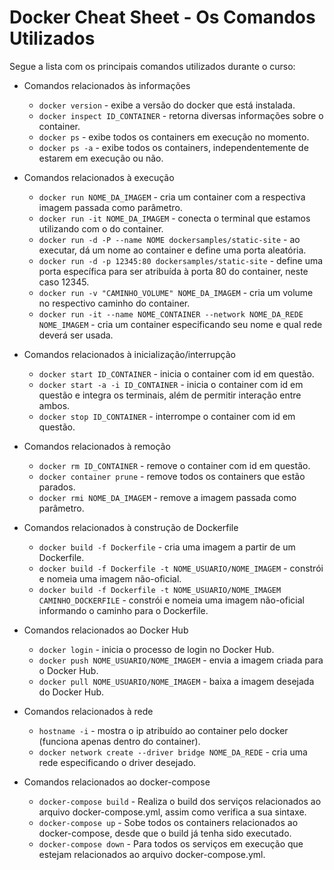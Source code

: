 #  Docker Cheat Sheet - Os Comandos Utilizados #


Segue a lista com os principais comandos utilizados durante o curso:

* Comandos relacionados às informações
  * ```docker version``` - exibe a versão do docker que está instalada.
  * ```docker inspect ID_CONTAINER``` - retorna diversas informações sobre o container.
  * ```docker ps``` - exibe todos os containers em execução no momento.
  * ```docker ps -a``` - exibe todos os containers, independentemente de estarem em execução ou não.

* Comandos relacionados à execução
  * ```docker run NOME_DA_IMAGEM``` - cria um container com a respectiva imagem passada como parâmetro.
  * ```docker run -it NOME_DA_IMAGEM``` - conecta o terminal que estamos utilizando com o do container.
  * ```docker run -d -P --name NOME dockersamples/static-site``` - ao executar, dá um nome ao container e define uma porta aleatória.
  * ```docker run -d -p 12345:80 dockersamples/static-site``` - define uma porta específica para ser atribuída à porta 80 do container, neste caso 12345.
  * ```docker run -v "CAMINHO_VOLUME" NOME_DA_IMAGEM``` - cria um volume no respectivo caminho do container.
  * ```docker run -it --name NOME_CONTAINER --network NOME_DA_REDE NOME_IMAGEM``` - cria um container especificando seu nome e qual rede deverá ser usada.

* Comandos relacionados à inicialização/interrupção
  * ```docker start ID_CONTAINER``` - inicia o container com id em questão.
  * ```docker start -a -i ID_CONTAINER``` - inicia o container com id em questão e integra os terminais, além de permitir interação entre ambos.
  * ```docker stop ID_CONTAINER``` - interrompe o container com id em questão.

* Comandos relacionados à remoção
  * ```docker rm ID_CONTAINER``` - remove o container com id em questão.
  * ```docker container prune``` - remove todos os containers que estão parados.
  * ```docker rmi NOME_DA_IMAGEM``` - remove a imagem passada como parâmetro.

* Comandos relacionados à construção de Dockerfile
  * ```docker build -f Dockerfile``` - cria uma imagem a partir de um Dockerfile.
  * ```docker build -f Dockerfile -t NOME_USUARIO/NOME_IMAGEM``` - constrói e nomeia uma imagem não-oficial.
  * ```docker build -f Dockerfile -t NOME_USUARIO/NOME_IMAGEM CAMINHO_DOCKERFILE``` - constrói e nomeia uma imagem não-oficial informando o caminho para o Dockerfile.

* Comandos relacionados ao Docker Hub
  * ```docker login``` - inicia o processo de login no Docker Hub.
  * ```docker push NOME_USUARIO/NOME_IMAGEM``` - envia a imagem criada para o Docker Hub.
  * ```docker pull NOME_USUARIO/NOME_IMAGEM``` - baixa a imagem desejada do Docker Hub.

* Comandos relacionados à rede
  * ```hostname -i``` - mostra o ip atribuído ao container pelo docker (funciona apenas dentro do container).
  * ```docker network create --driver bridge NOME_DA_REDE``` - cria uma rede especificando o driver desejado.

* Comandos relacionados ao docker-compose
  * ```docker-compose build``` - Realiza o build dos serviços relacionados ao arquivo docker-compose.yml, assim como verifica a sua sintaxe.
  * ```docker-compose up``` - Sobe todos os containers relacionados ao docker-compose, desde que o build já tenha sido executado.
  * ```docker-compose down``` - Para todos os serviços em execução que estejam relacionados ao arquivo docker-compose.yml.

